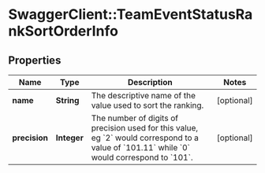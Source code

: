 # SwaggerClient::TeamEventStatusRankSortOrderInfo

## Properties
Name | Type | Description | Notes
------------ | ------------- | ------------- | -------------
**name** | **String** | The descriptive name of the value used to sort the ranking. | [optional] 
**precision** | **Integer** | The number of digits of precision used for this value, eg &#x60;2&#x60; would correspond to a value of &#x60;101.11&#x60; while &#x60;0&#x60; would correspond to &#x60;101&#x60;. | [optional] 


